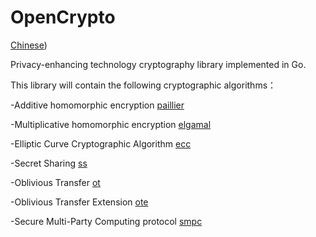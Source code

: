 # OpenCrypto
[Chinese](https://github.com/SeekingLab/seeking-crypto-go/blob/main/README-CH.md))

Privacy-enhancing technology cryptography library implemented in Go.

This library will contain the following cryptographic algorithms：

-Additive homomorphic encryption [paillier](https://github.com/SeekingLab/seeking-crypto-go/tree/main/paillier)

-Multiplicative homomorphic encryption [elgamal](https://github.com/SeekingLab/seeking-crypto-go/tree/main/elgamal)

-Elliptic Curve Cryptographic Algorithm [ecc]()

-Secret Sharing [ss]()

-Oblivious Transfer [ot]()

-Oblivious Transfer Extension [ote]()

-Secure Multi-Party Computing protocol [smpc]()
